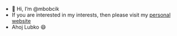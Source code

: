 - 👋 Hi, I’m @mbobcik
- If you are interested in my interests, then please visit my [personal website](https://bobhome.cz/)
- Ahoj Lubko 😄
<!---
mbobcik/mbobcik is a ✨ special ✨ repository because its `README.md` (this file) appears on your GitHub profile.
You can click the Preview link to take a look at your changes.
--->

